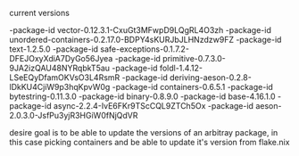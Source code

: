 current versions

  -package-id vector-0.12.3.1-CxuGt3MFwpD9LQgRL4O3zh
  -package-id unordered-containers-0.2.17.0-BDPY4sKURJbJLHNzdzw9FZ
  -package-id text-1.2.5.0
  -package-id safe-exceptions-0.1.7.2-DFEJOxyXdiA7DyGo56Jyea
  -package-id primitive-0.7.3.0-9JA2izQAU48NYRqbkT5au
  -package-id foldl-1.4.12-LSeEQyDfamOKVsO3L4RsmR
  -package-id deriving-aeson-0.2.8-lDkKU4CjiW9p3hqKpvW0g
  -package-id containers-0.6.5.1
  -package-id bytestring-0.11.3.0
  -package-id binary-0.8.9.0
  -package-id base-4.16.1.0
  -package-id async-2.2.4-IvE6FKr9TScCQL9ZTCh5Ox
  -package-id aeson-2.0.3.0-JsfPu3yjR3HGiW0fNjQdVR


desire goal is to be able to update the versions of an arbitray package, in this case picking containers and be able to update it's version from flake.nix

